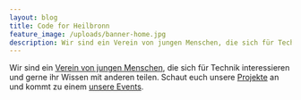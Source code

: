```yaml
---
layout: blog
title: Code for Heilbronn
feature_image: /uploads/banner-home.jpg
description: Wir sind ein Verein von jungen Menschen, die sich für Technik interessieren und gerne ihr Wissen mit anderen teilen. 
---
```


Wir sind ein [Verein von jungen Menschen](verein.html), die sich für Technik interessieren
und gerne ihr Wissen mit anderen teilen. Schaut euch unsere [Projekte](projects.html) an und
kommt zu einem [unsere Events](events.html).
